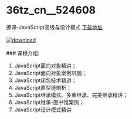 # 36tz_cn__524608
撩课-JavaScript高级与设计模式
[下载地址](http://www.36tz.cn/article/524608 "下载地址")
<br/></br>[![download](http://36tz.cn/muke_img/2019_02_3-6-300x169.jpg "下载地址")](http://www.36tz.cn/article/524608 "下载地址")
<br/></br>### 课程介绍:
1. JavaScript面向对象精讲；
2. JavaScript面向对象案例巩固；
3. JavaScript闭包技术精讲；
4. JavaScript原型链剖析；
5. JavaScript继承模式、多重继承、完美继承精讲；
6. JavaScript继承-图书馆案例；
7. JavaScript设计模式精讲


